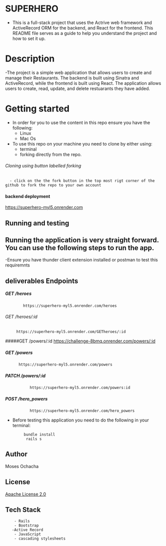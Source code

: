 # SUPERHERO

- This is a full-stack project that uses the Actrive web framework and ActiveRecord ORM for the backend, and React for the frontend. This README file serves as a guide to help you understand the project and how to set it up.

# Description

-The project is a simple web application that allows users to create and manage their Restaurants. The backend is built using Sinatra and ActiveRecord, while the frontend is built using React. The application allows users to create, read, update, and delete restuarants they have added.

# Getting started

- In order for you to use the content in this repo ensure you have the following:
  - Linux
  - Mac Os
- To use this repo on your machine you need to clone by either using:
  - terminal
  - forking directly from the repo.

###### Cloning using button labelled forking

      - click on the the fork button in the top most rigt corner of the github to fork the repo to your own account

#### backend deployment

https://superhero-myl5.onrender.com

## Running and testing

## Running the application is very straight forward. You can use the following steps to run the app.

-Ensure you have thunder client extension installed or postman to test this requiremnts

## deliverables Endpoints

##### GET /heroes

            https://superhero-myl5.onrender.com/heroes
###### GET /heroes/:id

         https://superhero-myl5.onrender.com/GETheroes/:id

#####GET /powers/:id
       https://challenge-8bmq.onrender.com/powers/:id

##### GET /powers
          https://superhero-myl5.onrender.com/powers

#####  PATCH /powers/:id
               https://superhero-myl5.onrender.com/powers:id

#####  POST /hero_powers  
   

               
               https://superhero-myl5.onrender.com/hero_powers


- Before testing this application you need to do the following in your terminal:


           bundle install
            rails s


## Author

Moses Ochacha

## License

[Apache License 2.0](https://choosealicense.com/licenses/)

## Tech Stack

        - Rails
        - Bootstrap
       -Active Record
        - JavaScript
        - cascading stylesheets
